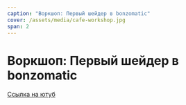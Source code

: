 ```yaml
---
caption: "Воркшоп: Первый шейдер в bonzomatic"
cover: /assets/media/cafe-workshop.jpg
span: 2
---
```


# Воркшоп: Первый шейдер в bonzomatic

[Ссылка на ютуб](https://www.youtube.com/watch?v=8OoG-l3Wl8c&t=5s)
